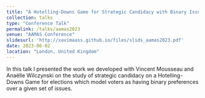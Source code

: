 ```yaml
---
title: "A Hotelling-Downs Game for Strategic Candidacy with Binary Issues"
collection: talks
type: "Conference Talk"
permalink: /talks/aamas2023
venue: "AAMAS Conference"
slidesurl: 'http://xavimaass.github.io/files/slids_aamas2023.pdf'
date: 2023-06-02
location: "London, United Kingdom"
---
```


In this talk I presented the work we developed with Vincent Mousseau and Anaëlle Wilczynski on the study of strategic candidacy on a Hotelling-Downs Game for elections which model voters as having binary preferences over a given set of issues.
